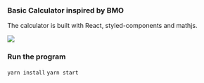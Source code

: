 ### Basic Calculator inspired by BMO
The calculator is built with React, styled-components and mathjs.

![](https://media.giphy.com/media/pO4UHglOY2vII/giphy.gif)

### Run the program
```yarn install```
```yarn start```
